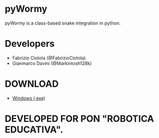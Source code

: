 # pyWormy
 pyWormy is a class-based snake integration in python.

# Developers
* Fabrizio Ciotola (@FabrizioCiotola)
* Gianmarco Davini (@Markintosh128k)

# DOWNLOAD
* [Windows (.exe)](https://mega.nz/file/9xwThS4b#5Ygx49egLjC0zgM1SChSufeZTto3o5xDl0CzlFMMvfs)




# DEVELOPED FOR PON "ROBOTICA EDUCATIVA".
